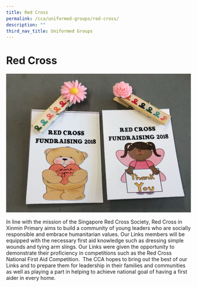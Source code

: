 ```yaml
---
title: Red Cross
permalink: /cca/uniformed-groups/red-cross/
description: ""
third_nav_title: Uniformed Groups
---
```

# **Red Cross**
![](/images/Fund-Raising.jpeg)

In line with the mission of the Singapore Red Cross Society, Red Cross in Xinmin Primary aims to build a community of young leaders who are socially responsible and embrace humanitarian values. Our Links members will be equipped with the necessary first aid knowledge such as dressing simple wounds and tying arm slings. Our Links were given the opportunity to demonstrate their proficiency in competitions such as the Red Cross National First Aid Competition.&nbsp; The CCA hopes to bring out the best of our Links and to prepare them for leadership in their families and communities as well as playing a part in helping to achieve national goal of having a first aider in every home.